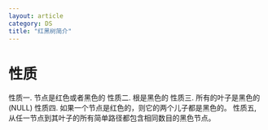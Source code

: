 ```yaml
---
layout: article
category: DS
title: "红黑树简介"
---
```


# 性质

性质一. 节点是红色或者黑色的
性质二. 根是黑色的
性质三. 所有的叶子是黑色的(NULL)
性质四. 如果一个节点是红色的，则它的两个儿子都是黑色的。
性质五, 从任一节点到其叶子的所有简单路径都包含相同数目的黑色节点。
